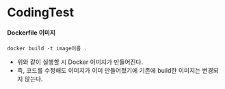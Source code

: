 # CodingTest

#### Dockerfile 이미지

`docker build -t image이름 .`

- 위와 같이 실행할 시 Docker 이미지가 만들어진다.
- 즉, 코드를 수정해도 이미지가 이미 만들어졌기에 기존에 build한 이미지는 변경되지 않는다.
